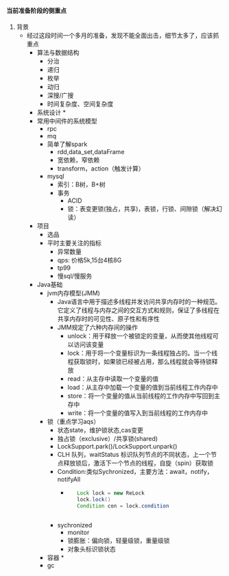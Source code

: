 #### 当前准备阶段的侧重点
1. 背景
   * 经过这段时间一个多月的准备，发现不能全面出击，细节太多了，应该抓重点
     * 算法与数据结构
       * 分治
       * 递归
       * 枚举
       * 动归
       * 深搜/广搜
       * 时间复杂度、空间复杂度
     * 系统设计
       * 
     * 常用中间件的系统模型
       * rpc
       * mq
       * 简单了解spark
         * rdd,data_set,dataFrame
         * 宽依赖，窄依赖
         * transform，action（触发计算）
       * mysql
         * 索引：B树，B+树
         * 事务
           * ACID
           * 锁：表变更锁(独占，共享)，表锁，行锁、间隙锁（解决幻读）
     * 项目
       * 选品
       * 平时主要关注的指标
         * 异常数量
         * qps: 价格5k,15台4核8G
         * tp99
         * 慢sql/慢服务
     * Java基础
       * jvm内存模型(JMM)
         * Java语言中用于描述多线程并发访问共享内存时的一种规范。它定义了线程与内存之间的交互方式和规则，保证了多线程在共享内存时的可见性、原子性和有序性
         * JMM规定了六种内存间的操作
           * unlock：用于释放一个被锁定的变量，从而使其他线程可以访问该变量
           * lock：用于将一个变量标识为一条线程独占的。当一个线程获取锁时，如果锁已经被占用，那么线程就会等待锁释放
           * read：从主存中读取一个变量的值
           * load：从主存中加载一个变量的值到当前线程工作内存中
           * store：将一个变量的值从当前线程的工作内存中写回到主存中
           * write：将一个变量的值写入到当前线程的工作内存中
       * 锁（重点学习aqs）
         * 状态state，维护锁状态,cas变更
         * 独占锁（exclusive）/共享锁(shared)
         * LockSupport.park()/LockSupport.unpark()
         * CLH 队列，waitStatus 标识队列节点的不同状态，上一个节点释放锁后，激活下一个节点的线程，自旋（spin）获取锁
         * Condition:类似Sychronized，主要方法：await，notify，notifyAll
           - ```java
                Lock lock = new ReLock
                lock.lock()
                Condition con = lock.condition
            ```
         * sychronized
           - monitor
           - 锁膨胀：偏向锁，轻量级锁，重量级锁
           - 对象头标识锁状态
       * 容器
         * 
       * gc